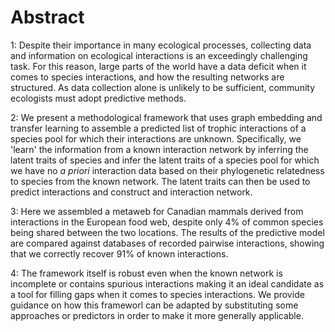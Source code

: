 # Abstract

1: Despite their importance in many ecological processes, collecting data and information on ecological interactions is an exceedingly challenging task. For this reason, large parts of the world have a data deficit when it comes to species interactions, and how the resulting networks are structured. As data collection alone is unlikely to be sufficient, community ecologists must adopt predictive methods.

2: We present a methodological framework that uses graph embedding and transfer learning to assemble a predicted list of trophic interactions of a species pool for which their interactions are unknown. Specifically, we 'learn' the information from a known interaction network by inferring the latent traits of species and infer the latent traits of a species pool for which we have no *a priori* interaction data based on their phylogenetic relatedness to species from the known network. The latent traits can then be used to predict interactions and construct and interaction network.

3: Here we assembled a metaweb for Canadian mammals derived from interactions in the European food web, despite only 4% of common species being shared between the two locations. The results of the predictive model are compared against databases of recorded pairwise interactions, showing that we correctly recover 91% of known interactions.

4: The framework itself is robust even when the known network is incomplete or contains spurious interactions making it an ideal candidate as a tool for filling gaps when it comes to species interactions. We provide guidance on how this frameworl can be adapted by substituting some approaches or predictors in order to make it more generally applicable.
